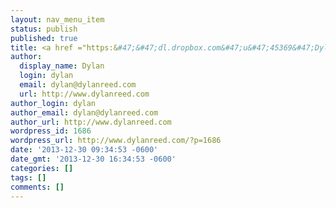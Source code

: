 ```yaml
---
layout: nav_menu_item
status: publish
published: true
title: <a href ="https:&#47;&#47;dl.dropbox.com&#47;u&#47;45369&#47;DylanReedResume2012.pdf">Resume<&#47;a>
author:
  display_name: Dylan
  login: dylan
  email: dylan@dylanreed.com
  url: http://www.dylanreed.com
author_login: dylan
author_email: dylan@dylanreed.com
author_url: http://www.dylanreed.com
wordpress_id: 1686
wordpress_url: http://www.dylanreed.com/?p=1686
date: '2013-12-30 09:34:53 -0600'
date_gmt: '2013-12-30 16:34:53 -0600'
categories: []
tags: []
comments: []
---
```


